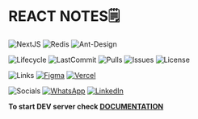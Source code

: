# REACT NOTES🗒️

![NextJS](https://img.shields.io/badge/next.js-000000?style=for-the-badge&logo=nextdotjs)
![Redis](https://img.shields.io/badge/redis-%23DD0031.svg?style=for-the-badge&logo=redis&logoColor=white)
![Ant-Design](https://img.shields.io/badge/-AntDesign-%230170FE?style=for-the-badge&logo=ant-design&logoColor=white)

![Lifecycle](https://img.shields.io/badge/lifecycle-green?style=for-the-badge)
![LastCommit](https://img.shields.io/github/last-commit/ArturMichalak/react-notes?style=for-the-badge)
![Pulls](https://img.shields.io/github/issues-pr/ArturMichalak/react-notes?style=for-the-badge)
![Issues](https://img.shields.io/github/issues/ArturMichalak/react-notes?style=for-the-badge)
![License](https://img.shields.io/github/license/ArturMichalak/react-notes?style=for-the-badge)

![Links](https://img.shields.io/badge/links-black?style=for-the-badge)
[![Figma](https://img.shields.io/badge/figma-%23F24E1E.svg?style=for-the-badge&logo=figma&logoColor=white)](https://www.figma.com/file/EVbnwlKWG3T13cJvyH8P4L/ReactNotes?type=design&node-id=0%3A1&mode=design&t=XzcZYN7B6PVABOoy-1)
[![Vercel](https://img.shields.io/badge/vercel-%23000000.svg?style=for-the-badge&logo=vercel&logoColor=white)](https://hc-react-notes.vercel.app/)

![Socials](https://img.shields.io/badge/socials-blue?style=for-the-badge)
[![WhatsApp](https://img.shields.io/badge/WhatsApp-25D366?style=for-the-badge&logo=whatsapp&logoColor=white)](https://wa.me/48570310575)
[![LinkedIn](https://img.shields.io/badge/linkedin-%230077B5.svg?style=for-the-badge&logo=linkedin&logoColor=white)](https://www.linkedin.com/in/arturmichalak96/)

**To start DEV server check [DOCUMENTATION](https://nextjs.org/docs/getting-started/installation#run-the-development-server)**
